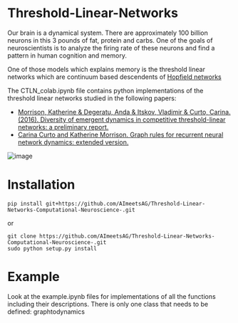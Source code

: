 # Threshold-Linear-Networks

Our brain is a dynamical system. There are approximately 100 billion neurons in this 3 pounds of fat, protein and carbs. One of the goals of neuroscientists is to analyze the firing rate of these neurons and find a pattern in human cognition and memory. 

One of those models which explains memory is the threshold linear networks which are continuum based descendents of [Hopfield networks](https://en.wikipedia.org/wiki/Hopfield_network)

The CTLN_colab.ipynb file contains python implementations of the threshold linear networks studied in the following papers:
* [Morrison, Katherine & Degeratu, Anda & Itskov, Vladimir & Curto, Carina. (2016). Diversity of emergent dynamics in competitive threshold-linear networks: a preliminary report.](https://arxiv.org/abs/1605.04463)
* [Carina Curto and Katherine Morrison. Graph rules for recurrent neural network dynamics: extended version.](https://arxiv.org/pdf/2301.12638.pdf)

![image](https://github.com/AImeetsAG/Threshold-Linear-Networks/assets/109251237/7c92c2b8-0e12-4718-a581-0ad125323c64)


# Installation
```shell
pip install git+https://github.com/AImeetsAG/Threshold-Linear-Networks-Computational-Neuroscience-.git
```

or

```shell
git clone https://github.com/AImeetsAG/Threshold-Linear-Networks-Computational-Neuroscience-.git
sudo python setup.py install
```

# Example 
Look at the example.ipynb files for implementations of all the functions including their descriptions.
There is only one class that needs to be defined: graphtodynamics






